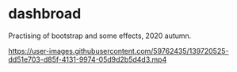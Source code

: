 # dashbroad

Practising of bootstrap and some effects, 2020 autumn.

https://user-images.githubusercontent.com/59762435/139720525-dd51e703-d85f-4131-9974-05d9d2b5d4d3.mp4

